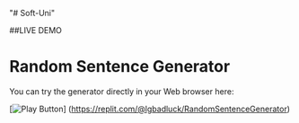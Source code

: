 "# Soft-Uni" 


##LIVE DEMO
# Random Sentence Generator

You can try the generator directly in your Web browser here:

[<img alt="Play Button" src="" />]
(https://replit.com/@lgbadluck/RandomSentenceGenerator)
